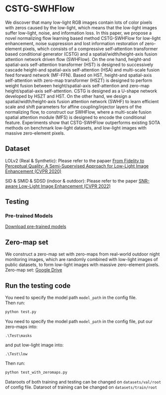 # CSTG-SWHFlow
We discover that many low-light RGB images contain lots of color pixels with zeros caused by the low-light, which means that the low-light images suffer low-light, noise, and information loss. In this paper, we propose a novel normalizing flow learning based method CSTG-SWHFlow for low-light enhancement, noise suppression and lost information restoration of zero-element pixels, which consists of a compressive self-attention transformer based conditional generator (CSTG) and a spatial/width/height-axis fusion attention network driven flow (SWHFlow). On the one hand, height-and spatial-axis self-attention transformer (HST) is designed to successively cascade height-and spatial-axis self-attention (HSA) and multi-scale fusion feed forward network (MF-FFN). Based on HST, height-and spatial-axis self-attention with zero-map transformer (HSZT) is designed to perform weight fusion between height/spatial-axis self-attention and zero-map height/spatial-axis self-attention. CSTG is designed as a U-shape network developed by HSZT and HST. On the other hand, we design a spatial/width/height-axis fusion attention network (SWHF) to learn efficient scale and shift parameters for affine coupling/injector layers of the normalizing flow, to construct our SWHFlow, where a multi-scale fusion spatial attention module (MFS) is designed to encode the conditional feature. Experiments show that CSTG-SWHFlow outperforms existing SOTA methods on benchmark low-light datasets, and low-light images with massive zero-element pixels.

## Dataset
LOLv2 (Real & Synthetic): Please refer to the papaer [From Fidelity to Perceptual Quality: A Semi-Supervised Approach for Low-Light Image Enhancement (CVPR 2020)](https://github.com/flyywh/CVPR-2020-Semi-Low-Light)

SID & SMID & SDSD (indoor & outdoor): Please refer to the paper [SNR-aware Low-Light Image Enhancement (CVPR 2022)](https://github.com/dvlab-research/SNR-Aware-Low-Light-Enhance)

## Testing

### Pre-trained Models
[Download pre-trained models](https://pan.baidu.com/s/1URb-UTMpDDW_OQquE7sGVg?pwd=xjmb)

## Zero-map set
We construct a zero-map set with zero-maps from real-world outdoor night monitoring images, which are randomly combined with low-light images of public datasets, to form low-light images with massive zero-element pixels.
Zero-map set: [Google Drive](https://drive.google.com/file/d/165Mx9sEYIyba9joK19B7o4MQlAq2WRcH/view?usp=sharing)

## Run the testing code

You need to specify the model path `model_path` in the config file.  
Then run:

```bash
python test.py
```

You need to specify the model path `model_path` in the config file, put our zero-maps into:

```
.\Test\masks
```

and put low-light image into:

```
.\Test\low
```

Then run:

```bash
python test_with_zeromaps.py
```

Dataroots of both training and testing can be changed on `datasets/val/root` of config file. Dataroot of training can be changed on `datasets/train/root`


